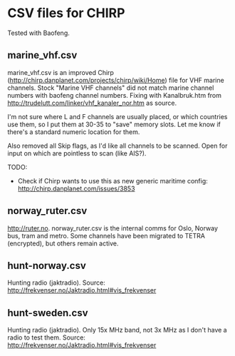# CSV files for CHIRP

Tested with Baofeng.


## marine_vhf.csv

marine_vhf.csv is an improved Chirp (http://chirp.danplanet.com/projects/chirp/wiki/Home) file for VHF marine channels. Stock "Marine VHF channels" did not match marine channel numbers with baofeng channel numbers. Fixing with Kanalbruk.htm from http://trudelutt.com/linker/vhf_kanaler_nor.htm as source.

I'm not sure where L and F channels are usually placed, or which countries use them, so I put them at 30-35 to "save" memory slots. Let me know if there's a standard numeric location for them.

Also removed all Skip flags, as I'd like all channels to be scanned. Open for input on which are pointless to scan (like AIS?).

TODO:
* Check if Chirp wants to use this as new generic maritime config: http://chirp.danplanet.com/issues/3853


## norway_ruter.csv

http://ruter.no. norway_ruter.csv is the internal comms for Oslo, Norway bus, tram and metro. Some channels have been migrated to TETRA (encrypted), but others remain active.


## hunt-norway.csv

Hunting radio (jaktradio). Source: http://frekvenser.no/Jaktradio.html#vis_frekvenser


## hunt-sweden.csv

Hunting radio (jaktradio). Only 15x MHz band, not 3x MHz as I don't have a radio to test them. Source: http://frekvenser.no/Jaktradio.html#vis_frekvenser

